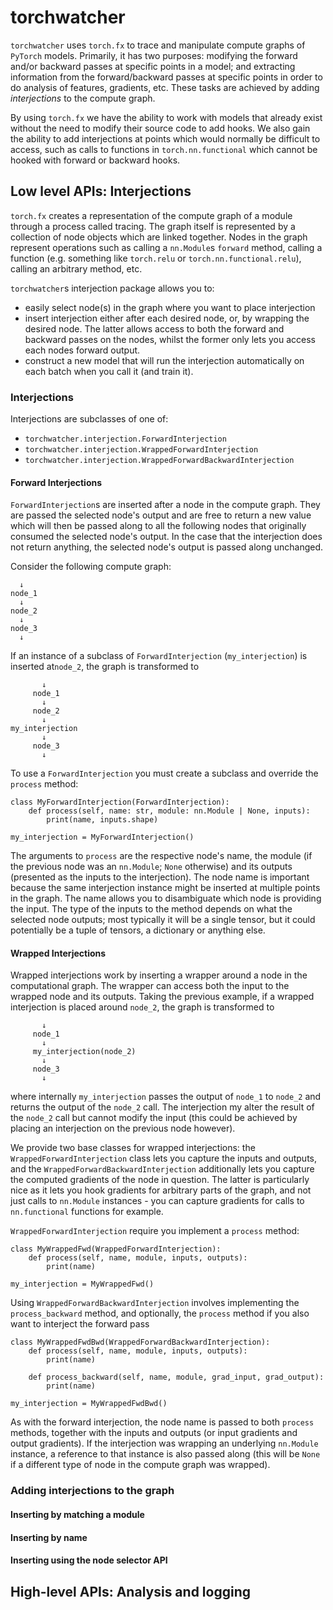# torchwatcher

`torchwatcher` uses `torch.fx` to trace and manipulate compute graphs of 
`PyTorch` models. Primarily, it has two purposes: modifying the forward and/or 
backward passes at specific points in a model; and extracting information 
from the forward/backward passes at specific points in order to do analysis 
of features, gradients, etc. These tasks are achieved by adding 
_interjections_ to the compute graph.

By using `torch.fx` we have the ability to work with models that already exist
without the need to modify their source code to add hooks. We also gain the 
ability to add interjections at points which would normally be difficult to 
access, such as calls to functions in `torch.nn.functional` which cannot be 
hooked with forward or backward hooks. 

## Low level APIs: Interjections

`torch.fx` creates a representation of the compute graph of a module through 
a process called tracing. The graph itself is represented by a collection of 
node objects which are linked together. Nodes in the graph represent 
operations such as calling a `nn.Module`s `forward` method, calling a 
function (e.g. something like `torch.relu` or `torch.nn.functional.relu`), 
calling an arbitrary method, etc. 

`torchwatcher`s interjection package allows you to:

- easily select node(s) in the graph where you want to place interjection 
- insert interjection either after each desired node, or, by wrapping the 
  desired node. The latter allows access to both the forward and backward 
  passes on the nodes, whilst the former only lets you access each nodes 
  forward output.
- construct a new model that will run the interjection automatically on each 
  batch when you call it (and train it).

### Interjections  

Interjections are subclasses of one of:

- `torchwatcher.interjection.ForwardInterjection`
- `torchwatcher.interjection.WrappedForwardInterjection`
- `torchwatcher.interjection.WrappedForwardBackwardInterjection`

#### Forward Interjections 

`ForwardInterjection`s are inserted after a node in the compute graph. They 
are passed the selected node's output and are free to return a new value 
which will then be passed along to all the following nodes that originally 
consumed the selected node's output. In the case that the interjection does not 
return anything, the selected node's output is passed along unchanged.

Consider the following compute graph:

      ↓
    node_1
      ↓
    node_2
      ↓
    node_3
      ↓

If an instance of a subclass of `ForwardInterjection` (`my_interjection`) is 
inserted at`node_2`, the graph is transformed to  

           ↓
         node_1
           ↓
         node_2
           ↓
    my_interjection
           ↓
         node_3
           ↓

To use a `ForwardInterjection` you must create a subclass and override the 
`process` method:

    class MyForwardInterjection(ForwardInterjection):
        def process(self, name: str, module: nn.Module | None, inputs):
            print(name, inputs.shape)

    my_interjection = MyForwardInterjection()

The arguments to `process` are the respective node's name, the module (if 
the previous node was an `nn.Module`; `None` otherwise) and its outputs 
(presented as the inputs to the interjection). The node name is important 
because the same interjection instance might be inserted at multiple points 
in the graph. The name allows you to disambiguate which node is providing 
the input.  The type of the inputs to the method depends on what the 
selected node outputs; most typically it will be a single tensor, but it 
could potentially be a tuple of tensors, a dictionary or anything else.

#### Wrapped Interjections

Wrapped interjections work by inserting a wrapper around a node in the 
computational graph. The wrapper can access both the input to the wrapped 
node and its outputs. Taking the previous example, if a wrapped interjection 
is placed around `node_2`, the graph is transformed to

           ↓
         node_1
           ↓
         my_interjection(node_2)
           ↓
         node_3
           ↓

where internally `my_interjection` passes the output of `node_1` to `node_2` 
and returns the output of the `node_2` call. The interjection my alter the 
result of the `node_2` call but cannot modify the input (this could be 
achieved by placing an interjection on the previous node however).

We provide two base classes for wrapped interjections: the 
`WrappedForwardInterjection` class lets you capture the inputs and outputs, 
and the `WrappedForwardBackwardInterjection` additionally lets you capture the
computed gradients of the node in question. The latter is particularly nice 
as it lets you hook gradients for arbitrary parts of the graph, and not just 
calls to `nn.Module` instances - you can capture gradients for calls to 
`nn.functional` functions for example.

`WrappedForwardInterjection` require you implement a `process` method:

    class MyWrappedFwd(WrappedForwardInterjection):
        def process(self, name, module, inputs, outputs):
            print(name)

    my_interjection = MyWrappedFwd()

Using `WrappedForwardBackwardInterjection` involves implementing the 
`process_backward` method, and optionally, the `process` method if you also 
want to interject the forward pass

    class MyWrappedFwdBwd(WrappedForwardBackwardInterjection):
        def process(self, name, module, inputs, outputs):
            print(name)

        def process_backward(self, name, module, grad_input, grad_output):
            print(name)

    my_interjection = MyWrappedFwdBwd()

As with the forward interjection, the node name is passed to both `process` 
methods, together with the inputs and outputs (or input gradients and output 
gradients). If the interjection was wrapping an underlying `nn.Module` instance,
a reference to that instance is also passed along (this will be `None` if a 
different type of node in the compute graph was wrapped).

### Adding interjections to the graph

#### Inserting by matching a module

#### Inserting by name

#### Inserting using the node selector API


## High-level APIs: Analysis and logging